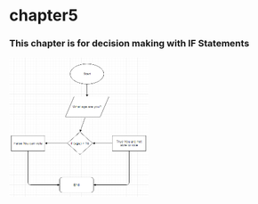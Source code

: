 # chapter5
<h3>This chapter is for decision making with IF Statements</h3>
<img src="FlowChart.PNG" height="250" width="250" alt="flow chart for voting program">

